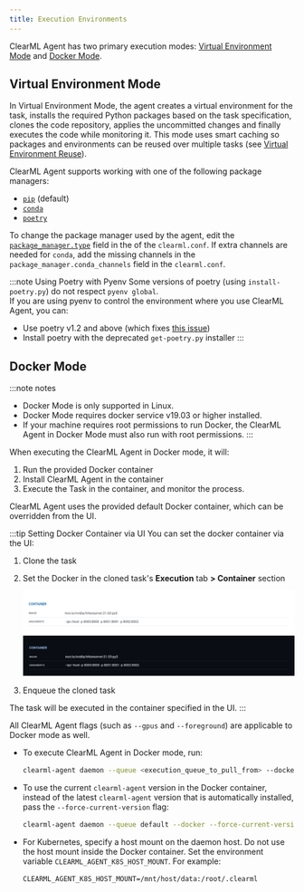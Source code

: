 ```yaml
---
title: Execution Environments
---
```

ClearML Agent has two primary execution modes: [Virtual Environment Mode](#virtual-environment-mode) and [Docker Mode](#docker-mode). 

## Virtual Environment Mode 

In Virtual Environment Mode, the agent creates a virtual environment for the task, installs the required Python 
packages based on the task specification, clones the code repository, applies the uncommitted changes and finally 
executes the code while monitoring it. This mode uses smart caching so packages and environments can be reused over 
multiple tasks (see [Virtual Environment Reuse](clearml_agent_env_caching.md#virtual-environment-reuse)). 

ClearML Agent supports working with one of the following package managers: 
* [`pip`](https://en.wikipedia.org/wiki/Pip_(package_manager)) (default)
* [`conda`](https://docs.conda.io/en/latest/)
* [`poetry`](https://python-poetry.org/)

To change the package manager used by the agent, edit the [`package_manager.type`](../configs/clearml_conf.md#agentpackage_manager) 
field in the of the `clearml.conf`. If extra channels are needed for `conda`, add the missing channels in the 
`package_manager.conda_channels` field in the `clearml.conf`. 

:::note Using Poetry with Pyenv
Some versions of poetry (using `install-poetry.py`) do not respect `pyenv global`.  
If you are using pyenv to control the environment where you use ClearML Agent, you can:
  * Use poetry v1.2 and above (which fixes [this issue](https://github.com/python-poetry/poetry/issues/5077))
  * Install poetry with the deprecated `get-poetry.py` installer
:::

## Docker Mode 
:::note notes
* Docker Mode is only supported in Linux.
* Docker Mode requires docker service v19.03 or higher installed.
* If your machine requires root permissions to run Docker, the ClearML Agent in Docker Mode must also run with root permissions. 
:::

When executing the ClearML Agent in Docker mode, it will: 
1. Run the provided Docker container 
1. Install ClearML Agent in the container 
1. Execute the Task in the container, and monitor the process. 
   
ClearML Agent uses the provided default Docker container, which can be overridden from the UI. 

:::tip Setting Docker Container via UI
You can set the docker container via the UI: 
1. Clone the task
2. Set the Docker in the cloned task's **Execution** tab **> Container** section

   ![Container section](../img/webapp_exp_container.png#light-mode-only)
   ![Container section](../img/webapp_exp_container_dark.png#dark-mode-only)

3. Enqueue the cloned task

The task will be executed in the container specified in the UI.
:::

All ClearML Agent flags (such as `--gpus` and `--foreground`) are applicable to Docker mode as well. 

* To execute ClearML Agent in Docker mode, run: 
   ```bash
   clearml-agent daemon --queue <execution_queue_to_pull_from> --docker [optional default docker image to use]
   ```

* To use the current `clearml-agent` version in the Docker container, instead of the latest `clearml-agent` version that is 
automatically installed, pass the `--force-current-version` flag:
   ```bash
   clearml-agent daemon --queue default --docker --force-current-version
   ```

* For Kubernetes, specify a host mount on the daemon host. Do not use the host mount inside the Docker container.
   Set the environment variable `CLEARML_AGENT_K8S_HOST_MOUNT`.
   For example:
   ```
   CLEARML_AGENT_K8S_HOST_MOUNT=/mnt/host/data:/root/.clearml
   ``` 